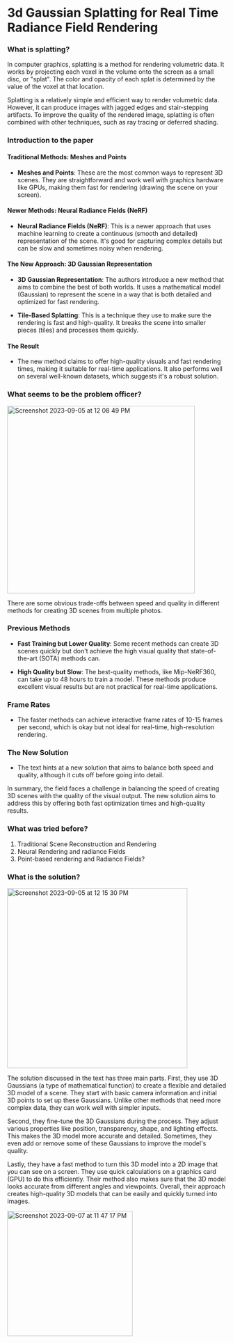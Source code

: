 # 3d Gaussian Splatting for Real Time Radiance Field Rendering

### What is splatting?

In computer graphics, splatting is a method for rendering volumetric data. It works by projecting each voxel in the volume onto the screen as a small disc, or "splat". The color and opacity of each splat is determined by the value of the voxel at that location.

Splatting is a relatively simple and efficient way to render volumetric data. However, it can produce images with jagged edges and stair-stepping artifacts. To improve the quality of the rendered image, splatting is often combined with other techniques, such as ray tracing or deferred shading.


### Introduction to the paper


#### Traditional Methods: Meshes and Points
- **Meshes and Points**: These are the most common ways to represent 3D scenes. They are straightforward and work well with graphics hardware like GPUs, making them fast for rendering (drawing the scene on your screen).

#### Newer Methods: Neural Radiance Fields (NeRF)
- **Neural Radiance Fields (NeRF)**: This is a newer approach that uses machine learning to create a continuous (smooth and detailed) representation of the scene. It's good for capturing complex details but can be slow and sometimes noisy when rendering.

#### The New Approach: 3D Gaussian Representation
- **3D Gaussian Representation**: The authors introduce a new method that aims to combine the best of both worlds. It uses a mathematical model (Gaussian) to represent the scene in a way that is both detailed and optimized for fast rendering.
  
- **Tile-Based Splatting**: This is a technique they use to make sure the rendering is fast and high-quality. It breaks the scene into smaller pieces (tiles) and processes them quickly.

#### The Result
- The new method claims to offer high-quality visuals and fast rendering times, making it suitable for real-time applications. It also performs well on several well-known datasets, which suggests it's a robust solution.


### What seems to be the problem officer?

<img width="431" alt="Screenshot 2023-09-05 at 12 08 49 PM" src="https://github.com/ritwikraha/Notes-on-Papers/assets/44690292/55dca738-a776-4660-a018-137604e8b99a">


There are some obvious trade-offs between speed and quality in different methods for creating 3D scenes from multiple photos.

### Previous Methods
- **Fast Training but Lower Quality**: Some recent methods can create 3D scenes quickly but don't achieve the high visual quality that state-of-the-art (SOTA) methods can.
  
- **High Quality but Slow**: The best-quality methods, like Mip-NeRF360, can take up to 48 hours to train a model. These methods produce excellent visual results but are not practical for real-time applications.

### Frame Rates
- The faster methods can achieve interactive frame rates of 10-15 frames per second, which is okay but not ideal for real-time, high-resolution rendering.

### The New Solution
- The text hints at a new solution that aims to balance both speed and quality, although it cuts off before going into detail.

In summary, the field faces a challenge in balancing the speed of creating 3D scenes with the quality of the visual output. The new solution aims to address this by offering both fast optimization times and high-quality results.

### What was tried before?

1. Traditional Scene Reconstruction and Rendering
2. Neural Rendering and radiance Fields
3. Point-based rendering and Radiance Fields?

### What is the solution?

<img width="414" alt="Screenshot 2023-09-05 at 12 15 30 PM" src="https://github.com/ritwikraha/Notes-on-Papers/assets/44690292/42f868ea-c71f-4f09-b8b4-848661b7623b">

The solution discussed in the text has three main parts. First, they use 3D Gaussians (a type of mathematical function) to create a flexible and detailed 3D model of a scene. They start with basic camera information and initial 3D points to set up these Gaussians. Unlike other methods that need more complex data, they can work well with simpler inputs.

Second, they fine-tune the 3D Gaussians during the process. They adjust various properties like position, transparency, shape, and lighting effects. This makes the 3D model more accurate and detailed. Sometimes, they even add or remove some of these Gaussians to improve the model's quality.

Lastly, they have a fast method to turn this 3D model into a 2D image that you can see on a screen. They use quick calculations on a graphics card (GPU) to do this efficiently. Their method also makes sure that the 3D model looks accurate from different angles and viewpoints. Overall, their approach creates high-quality 3D models that can be easily and quickly turned into images.

<img width="288" alt="Screenshot 2023-09-07 at 11 47 17 PM" src="https://github.com/ritwikraha/Notes-on-Papers/assets/44690292/d15918e8-6ec7-4efb-a684-91d8e9f2b1f5">


